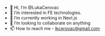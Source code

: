 - 👋 Hi, I’m @LukaCerovac
- 👀 I’m interested in FE technologies.   
- 🌱 I’m currently working in Next.js
- 💞️ I’m looking to collaborate on anything
- 📫 How to reach me - lkcerovac@gmail.com

<!---
LukaCerovac/LukaCerovac is a ✨ special ✨ repository because its `README.md` (this file) appears on your GitHub profile.
You can click the Preview link to take a look at your changes.
--->
